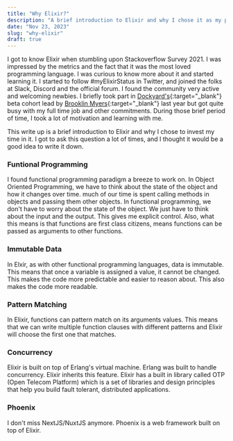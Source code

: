 ```yaml
---
title: "Why Elixir?"
description: "A brief introduction to Elixir and why I chose it as my primary programming language."
date: "Nov 23, 2023"
slug: "why-elixir"
draft: true
---
```


I got to know Elixir when stumbling upon Stackoverflow Survey 2021. I was impressed by the metrics and the fact that it was the most loved programming language. I was curious to know more about it and started learning it. I started to follow #myElixirStatus in Twitter, and joined the folks at Slack, Discord and the official forum. I found the community very active and welcoming newbies. I briefly took part in [Dockyard's](https://academy.dockyard.com/){:target="\_blank"} beta cohort lead by [Brooklin Myers](https://twitter.com/BrooklinJMyers){:target="\_blank"} last year but got quite busy with my full time job and other commitments. During those brief period of time, I took a lot of motivation and learning with me.

This write up is a brief introduction to Elixir and why I chose to invest my time in it. I got to ask this question a lot of times, and I thought it would be a good idea to write it down.

### Funtional Programming

I found functional programming paradigm a breeze to work on. In Object Oriented Programming, we have to think about the state of the object and how it changes over time. much of our time is spent calling methods in objects and passing them other objects. In functional programming, we don't have to worry about the state of the object. We just have to think about the input and the output. This gives me explicit control. Also, what this means is that functions are first class citizens, means functions can be passed as arguments to other functions.

### Immutable Data

In Elxir, as with other functional programming languages, data is immutable. This means that once a variable is assigned a value, it cannot be changed. This makes the code more predictable and easier to reason about. This also makes the code more readable.

### Pattern Matching

In Elixir, functions can pattern match on its arguments values. This means that we can write multiple function clauses with different patterns and Elixir will choose the first one that matches.

### Concurrency

Elixir is built on top of Erlang's virtual machine. Erlang was built to handle concurrency. Elixir inherits this feature. Elixir has a built in library called OTP (Open Telecom Platform) which is a set of libraries and design principles that help you build fault tolerant, distributed applications.

### Phoenix

I don't miss NextJS/NuxtJS anymore. Phoenix is a web framework built on top of Elixir.
